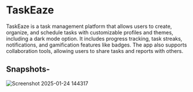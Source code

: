 <h1>TaskEaze</h1>

TaskEaze is a task management platform that allows users to create, organize, and schedule tasks with customizable profiles and themes, including a dark mode option. It includes progress tracking, task streaks, notifications, and gamification features like badges. The app also supports collaboration tools, allowing users to share tasks and reports with others.

 <h2> Snapshots- </h2>
 ![Screenshot 2025-01-24 144317](https://github.com/user-attachments/assets/050b0e71-78df-4f6a-a20e-f22273112908)

